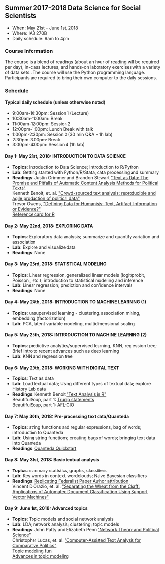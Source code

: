 ## Summer 2017-2018 Data Science for Social Scientists

- When: May 21st - June 1st, 2018
- Where: IAB 270B
- Daily schedule: 9am to 4pm

### Course Information
The course is a blend of readings (about an hour of reading will be required per day), in-class lectures, and hands-on laboratory exercises with a variety of data sets.. The course will use the Python programming language. Participants are required to bring their own computer to the daily sessions. 

### Schedule 
#### Typical daily schedule (unless otherwise noted)
- 9:00am-10:30pm: Session 1 (Lecture)
- 10:30am-11:00am: Break
- 11:00am-12:00pm: Session 2 
- 12:00pm-1:00pm: Lunch Break with talk
- 1:00pm-2:30pm: Session 3 (30 min Q&A + 1h lab)
- 2:30pm-3:00pm: Break
- 3:00pm-4:00pm: Session 4 (1h lab)

#### Day 1: May 21st, 2018: INTRODUCTION TO DATA SCIENCE 
- **Topics**: Introduction to Data Science; Introduction to R/Python
- **Lab**: Getting started with Python/R/Stata, data processing and summary
- **Readings**: Justin Grimmer and Brandon Stewart <a href="https://web.stanford.edu/~jgrimmer/tad2.pdf" target=_blank>"Text as Data: The Promise and Pitfalls of Automatic Content Analysis Methods for Political Texts"</a><br>
Kenneth Benoit, et. al. <a href="http://eprints.lse.ac.uk/62242/1/Crowd_sourced1.pdf" target=_blank>"Crowd-sourced text analysis: reproducible and agile production of political data"</a><br>
Trevor Owens, <a href="http://journalofdigitalhumanities.org/1-1/defining-data-for-humanists-by-trevor-owens/" target=_blank>"Defining Data for Humanists: Text, Artifact, Information or Evidence?"</a><br>
<a href="https://cran.r-project.org/doc/contrib/Short-refcard.pdf" target=_blank>Reference card for R</a>

#### Day 2: May 22nd, 2018: EXPLORING DATA 
- **Topics**: Exploratory data analysis; summarize and quantify variation and association
- **Lab**: Explore and visualize data
- **Readings**: None

#### Day 3: May 23rd, 2018: STATISTICAL MODELING 
- **Topics**: Linear regression, generalized linear models (logit/probit, Poisson,, etc.); introduction to statistical modeling and inference
- **Lab**: Linear regression; prediction and confidence intervals
- **Readings**: None

#### Day 4: May 24th, 2018: INTRODUCTION TO MACHINE LEARNING (1) 
- **Topics**: unsupervised learning - clustering, association mining, embedding (factorization)
- **Lab**: PCA, latent variable modeling, multidimensional scaling
 
#### Day 5: May 25th, 2018: INTRODUCTION TO MACHINE LEARNING (2) 
- **Topics**: predictive analytics/supervised learning, KNN, regression tree; Brief intro to recent advances such as deep learning
- **Lab**: KNN and regression tree
 
#### Day 6: May 29th, 2018: WORKING WITH DIGITAL TEXT 
- **Topics**: Text as data
- **Lab**: Load textual data; Using different types of textual data; explore History Lab data
- **Readings**: Kenneth Benoit <a href="http://kenbenoit.net/pdfs/text_analysis_in_R.pdf" _target=_blank>"Text Analysis in R"</a><br>
BeautifulSoup, part 1: <a href="http://www.dataschool.io/python-web-scraping-of-president-trumps-lies/" _target=_blank>Trump statements</a><br>
BeautifulSoup, part 1: <a href="http://web.stanford.edu/~zlotnick/TextAsData/Web_Scraping_with_Beautiful_Soup.html" _target=_blank>AFL-CIO</a><br>

#### Day 7: May 30th, 2018: Pre-processing text data/Quanteda 
- **Topics**: string functions and regular expressions, bag of words; introduction to Quanteda
- **Lab**: Using string functions; creating bags of words; bringing text data into Quanteda
- **Readings**: <a href="http://docs.quanteda.io/articles/pkgdown/quickstart.html" target=_blank>Quanteda Quickstart</a>

#### Day 8: May 31st, 2018: Basic textual analysis 
- **Topics**: summary statistics, graphs, classifiers
- **Lab**: Key words in context; wordclouds; Naive Bayesian classifiers
- **Readings**: <a href="http://docs.quanteda.io/articles/pkgdown/replication/qss.html" target=_blank>Replicating Federalist Paper Author attribution</a><br>
Vincent D'Orazio, et. al. <a href="https://doi.org/10.1093/pan/mpt030" target=_blank>"Separating the Wheat from the Chaff: Applications of Automated Document Classification Using Support Vector Machines"</a><br>

#### Day 9: June 1st, 2018: Advanced topics 
- **Topics**: Topic models and social network analysis
- **Lab**: LDA; network analysis; clustering; topic models
 - **Readings**: John Patty and Elizabeth Penn <a href="https://doi.org/10.1093/oxfordhb/9780190228217.013.12" target=_blank>"Network Theory and Political Science"</a><br>
Christopher Lucas, et. al. <a href="https://doi.org/10.1093/pan/mpu019" target=_blank>"Computer-Assisted Text Analysis for Comparative Politics"</a><br>
<a href="http://sappingattention.blogspot.com/2012/11/when-you-have-mallet-everything-looks.html" target=_blank>Topic modeling fun</a><br>
<a href="https://medium.freecodecamp.org/how-we-changed-unsupervised-lda-to-semi-supervised-guidedlda-e36a95f3a164" target=_blank>Advances in topic modeling</a>

 
